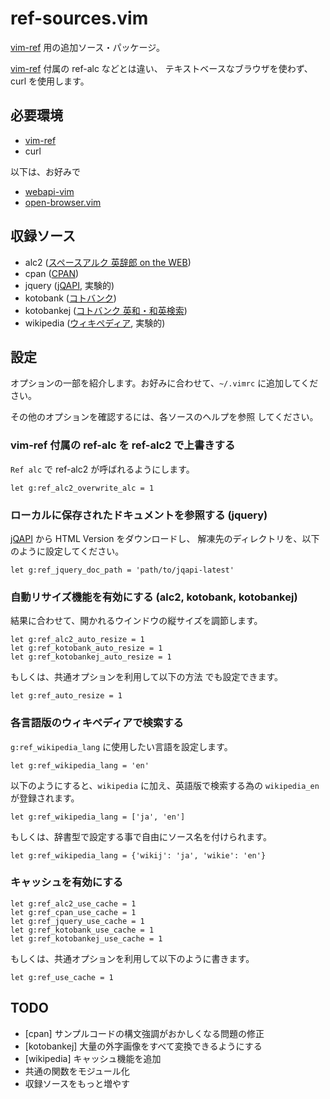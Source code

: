 ref-sources.vim
===============

[vim-ref][git:vim-ref] 用の追加ソース・パッケージ。

[vim-ref][git:vim-ref] 付属の ref-alc などとは違い、
テキストベースなブラウザを使わず、curl を使用します。

[git:vim-ref]:          https://github.com/thinca/vim-ref
[git:webapi-vim]:       https://github.com/mattn/webapi-vim
[git:open-browser.vim]: https://github.com/tyru/open-browser.vim

必要環境
--------

* [vim-ref][git:vim-ref]
* curl

以下は、お好みで

* [webapi-vim][git:webapi-vim]
* [open-browser.vim][git:open-browser.vim]

収録ソース
----------

* alc2 ([スペースアルク 英辞郎 on the WEB](http://www.alc.co.jp/))
* cpan ([CPAN](http://search.cpan.org/))
* jquery ([jQAPI](http://jqapi.com/), 実験的)
* kotobank ([コトバンク](http://kotobank.jp/))
* kotobankej ([コトバンク 英和・和英検索](http://kotobank.jp/))
* wikipedia ([ウィキペディア](http://www.wikipedia.org/), 実験的)

設定
----

オプションの一部を紹介します。お好みに合わせて、`~/.vimrc`
に追加してください。

その他のオプションを確認するには、各ソースのヘルプを参照
してください。

### vim-ref 付属の ref-alc を ref-alc2 で上書きする

`Ref alc` で ref-alc2 が呼ばれるようにします。

```vim
let g:ref_alc2_overwrite_alc = 1
```

### ローカルに保存されたドキュメントを参照する (jquery)

[jQAPI](http://jqapi.com/) から HTML Version をダウンロードし、
解凍先のディレクトリを、以下のように設定してください。

```vim
let g:ref_jquery_doc_path = 'path/to/jqapi-latest'
```

### 自動リサイズ機能を有効にする (alc2, kotobank, kotobankej)

結果に合わせて、開かれるウインドウの縦サイズを調節します。

```vim
let g:ref_alc2_auto_resize = 1
let g:ref_kotobank_auto_resize = 1
let g:ref_kotobankej_auto_resize = 1
```

もしくは、共通オプションを利用して以下の方法 でも設定できます。

```vim
let g:ref_auto_resize = 1
```

### 各言語版のウィキペディアで検索する

`g:ref_wikipedia_lang` に使用したい言語を設定します。

```vim
let g:ref_wikipedia_lang = 'en'
```

以下のようにすると、`wikipedia` に加え、英語版で検索する為の
`wikipedia_en` が登録されます。

```vim
let g:ref_wikipedia_lang = ['ja', 'en']
```

もしくは、辞書型で設定する事で自由にソース名を付けられます。

```vim
let g:ref_wikipedia_lang = {'wikij': 'ja', 'wikie': 'en'}
```

### キャッシュを有効にする

```vim
let g:ref_alc2_use_cache = 1
let g:ref_cpan_use_cache = 1
let g:ref_jquery_use_cache = 1
let g:ref_kotobank_use_cache = 1
let g:ref_kotobankej_use_cache = 1
```

もしくは、共通オプションを利用して以下のように書きます。

```vim
let g:ref_use_cache = 1
```

TODO
----

* [cpan] サンプルコードの構文強調がおかしくなる問題の修正
* [kotobankej] 大量の外字画像をすべて変換できるようにする
* [wikipedia] キャッシュ機能を追加
* 共通の関数をモジュール化
* 収録ソースをもっと増やす
